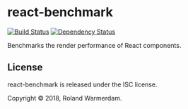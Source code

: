 # react-benchmark

[![Build Status](https://travis-ci.org/Rowno/react-benchmark.svg?branch=master)](https://travis-ci.org/Rowno/react-benchmark)
[![Dependency Status](https://david-dm.org/Rowno/react-benchmark/status.svg)](https://david-dm.org/Rowno/react-benchmark)

Benchmarks the render performance of React components.

## License

react-benchmark is released under the ISC license.

Copyright © 2018, Roland Warmerdam.
